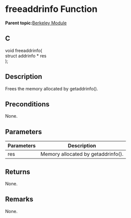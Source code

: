 # freeaddrinfo Function

**Parent topic:**[Berkeley Module](GUID-5F35C98C-EC8E-40FF-9B62-3B31D508F820.md)

## C

void freeaddrinfo\(<br />struct addrinfo \* res<br />\);

## Description

Frees the memory allocated by getaddrinfo\(\).

## Preconditions

None.

## Parameters

|Parameters|Description|
|----------|-----------|
|res|Memory allocated by getaddrinfo\(\).|

## Returns

None.

## Remarks

None.

